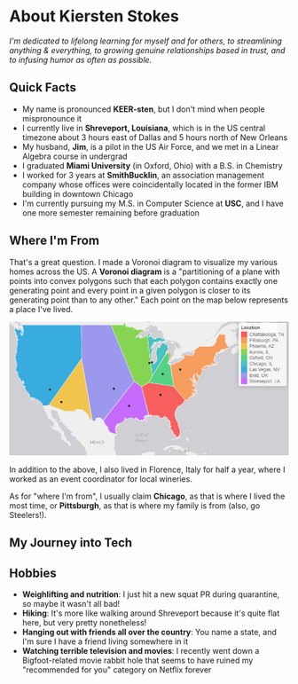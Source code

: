 # About Kiersten Stokes


*I'm dedicated to lifelong learning for myself and for others, to streamlining anything & everything, to growing genuine relationships based in trust, and to infusing humor as often as possible.*

## Quick Facts
- My name is pronounced **KEER-sten**, but I don't mind when people mispronounce it
- I currently live in **Shreveport, Louisiana**, which is in the US central timezone about 3 hours east of Dallas and 5 hours north of New Orleans
- My husband, **Jim**, is a pilot in the US Air Force, and we met in a Linear Algebra course in undergrad
- I graduated **Miami University** (in Oxford, Ohio) with a B.S. in Chemistry 
- I worked for 3 years at **SmithBucklin**, an association management company whose offices were coincidentally located in the former IBM building in downtown Chicago
- I'm currently pursuing my M.S. in Computer Science at **USC**, and I have one more semester remaining before graduation


## Where I'm From

That's a great question. I made a Voronoi diagram to visualize my various homes across the US. A **Voronoi diagram** is a "partitioning of a plane with points into convex polygons such that each polygon contains exactly one generating point and every point in a given polygon is closer to its generating point than to any other." Each point on the map below represents a place I've lived.

![](/voronoi.PNG)


In addition to the above, I also lived in Florence, Italy for half a year, where I worked as an event coordinator for local wineries.

As for "where I'm from", I usually claim **Chicago**, as that is where I lived the most time, or **Pittsburgh**, as that is where my family is from (also, go Steelers!).

## My Journey into Tech



## Hobbies
- **Weighlifting and nutrition**: I just hit a new squat PR during quarantine, so maybe it wasn't all bad!
- **Hiking**: It's more like walking around Shreveport because it's quite flat here, but very pretty nonetheless!
- **Hanging out with friends all over the country**: You name a state, and I'm sure I have a friend living somewhere in it
- **Watching terrible television and movies**: I recently went down a Bigfoot-related movie rabbit hole that seems to have ruined my "recommended for you" category on Netflix forever

